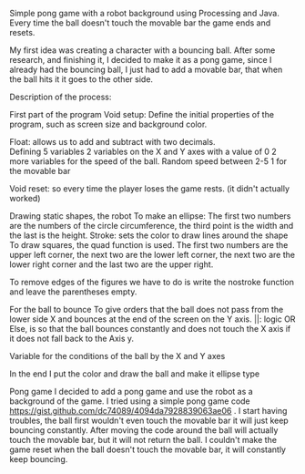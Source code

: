 Simple pong game with a robot background using Processing and Java. Every time the ball doesn't 
touch the movable bar the game ends and resets. 

My first idea was creating a character with a bouncing ball. After some research, and finishing it, 
I decided to make it as a pong game, since I already had the bouncing ball, I just had to add a movable bar, 
that when the ball hits it it goes to the other side.  

Description of the process:
 
First part of the program
Void setup: Define the initial properties of the program, such as screen size and background color.

Float: allows us to add and subtract with two decimals.  
Defining 5 variables
 2 variables on the X and Y axes with a value of 0
 2 more variables for the speed of the ball.  Random speed between 2-5
1 for the movable bar 

Void reset: so every time the player loses the game rests. (it didn't actually worked)

Drawing static shapes, the robot
To make an ellipse: The first two numbers are the numbers of the circle circumference, the third point is the width
and the last is the height.
Stroke: sets the color to draw lines around the shape 
To draw squares, the quad function is used. The first two numbers are the upper left corner,
the next two are the lower left corner, the next two are the lower right corner and the last two are the upper right.

To remove edges of the figures we have to do is write the nostroke function and leave the parentheses empty.

For the ball to bounce
To give orders that the ball does not pass from the lower side X and bounces at the end of the screen on the Y axis. 
||: logic OR
Else, is so that the ball bounces constantly and does not touch the X axis if it does not fall back to the Axis y.

Variable for the conditions of the ball by the X and Y axes

In the end I put the color and draw the ball and make it ellipse type

Pong game 
I decided to add a pong game and use the robot as a background of the game. 
I tried using a simple pong game code https://gist.github.com/dc74089/4094da7928839063ae06 .
I start having troubles, the ball first wouldn't even touch the movable bar it will just keep bouncing constantly. 
After moving the code around the ball will actually touch the movable bar, but it will not return the ball.
I couldn't make the game reset when the ball doesn't touch the movable bar, it will constantly keep bouncing. 
